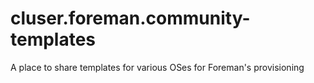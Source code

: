 # cluser.foreman.community-templates
A place to share templates for various OSes for Foreman's provisioning 
